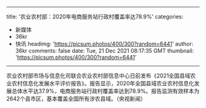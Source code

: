 
---
title: '农业农村部：2020年电商服务站行政村覆盖率达78.9%'
categories: 
 - 新媒体
 - 36kr
 - 快讯
headimg: 'https://picsum.photos/400/300?random=6441'
author: 36kr
comments: false
date: Tue, 21 Dec 2021 08:17:35 GMT
thumbnail: 'https://picsum.photos/400/300?random=6441'
---

<div>   
农业农村部市场与信息化司联合农业农村部信息中心日前发布《2021全国县域农业农村信息化发展水平评价报告》。报告显示，2020年全国县域农业农村信息化发展总体水平达37.9%，电商服务站行政村覆盖率达到78.9%。报告监测有效样本为2642个县市区，基本覆盖全国所有涉农县域。（央视新闻）  
</div>
            